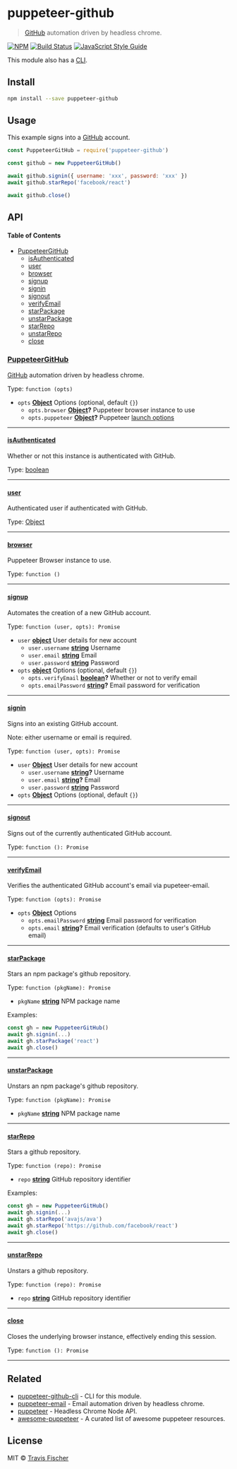 # puppeteer-github

> [GitHub](https://github.com) automation driven by headless chrome.

[![NPM](https://img.shields.io/npm/v/puppeteer-github.svg)](https://www.npmjs.com/package/puppeteer-github) [![Build Status](https://travis-ci.com/transitive-bullshit/puppeteer-github.svg?branch=master)](https://travis-ci.com/transitive-bullshit/puppeteer-github) [![JavaScript Style Guide](https://img.shields.io/badge/code_style-standard-brightgreen.svg)](https://standardjs.com)

This module also has a [CLI](https://github.com/transitive-bullshit/puppeteer-github-cli).

## Install

```bash
npm install --save puppeteer-github
```

## Usage

This example signs into a [GitHub](https://github.com) account.

```js
const PuppeteerGitHub = require('puppeteer-github')

const github = new PuppeteerGitHub()

await github.signin({ username: 'xxx', password: 'xxx' })
await github.starRepo('facebook/react')

await github.close()
```

## API

<!-- Generated by documentation.js. Update this documentation by updating the source code. -->

#### Table of Contents

-   [PuppeteerGitHub](#puppeteergithub)
    -   [isAuthenticated](#isauthenticated)
    -   [user](#user)
    -   [browser](#browser)
    -   [signup](#signup)
    -   [signin](#signin)
    -   [signout](#signout)
    -   [verifyEmail](#verifyemail)
    -   [starPackage](#starpackage)
    -   [unstarPackage](#unstarpackage)
    -   [starRepo](#starrepo)
    -   [unstarRepo](#unstarrepo)
    -   [close](#close)

### [PuppeteerGitHub](https://github.com/transitive-bullshit/puppeteer-github/blob/5cce5d9e83a664e842d012fd28fdc3cdc322690b/index.js#L20-L199)

[GitHub](https://github.com) automation driven by headless chrome.

Type: `function (opts)`

-   `opts` **[Object](https://developer.mozilla.org/docs/Web/JavaScript/Reference/Global_Objects/Object)** Options (optional, default `{}`)
    -   `opts.browser` **[Object](https://developer.mozilla.org/docs/Web/JavaScript/Reference/Global_Objects/Object)?** Puppeteer browser instance to use
    -   `opts.puppeteer` **[Object](https://developer.mozilla.org/docs/Web/JavaScript/Reference/Global_Objects/Object)?** Puppeteer [launch options](https://github.com/GoogleChrome/puppeteer/blob/master/docs/api.md#puppeteerlaunchoptions)

* * *

#### [isAuthenticated](https://github.com/transitive-bullshit/puppeteer-github/blob/5cce5d9e83a664e842d012fd28fdc3cdc322690b/index.js#L32-L32)

Whether or not this instance is authenticated with GitHub.

Type: [boolean](https://developer.mozilla.org/docs/Web/JavaScript/Reference/Global_Objects/Boolean)

* * *

#### [user](https://github.com/transitive-bullshit/puppeteer-github/blob/5cce5d9e83a664e842d012fd28fdc3cdc322690b/index.js#L39-L39)

Authenticated user if authenticated with GitHub.

Type: [Object](https://developer.mozilla.org/docs/Web/JavaScript/Reference/Global_Objects/Object)

* * *

#### [browser](https://github.com/transitive-bullshit/puppeteer-github/blob/5cce5d9e83a664e842d012fd28fdc3cdc322690b/index.js#L46-L52)

Puppeteer Browser instance to use.

Type: `function ()`

* * *

#### [signup](https://github.com/transitive-bullshit/puppeteer-github/blob/5cce5d9e83a664e842d012fd28fdc3cdc322690b/index.js#L66-L77)

Automates the creation of a new GitHub account.

Type: `function (user, opts): Promise`

-   `user` **[object](https://developer.mozilla.org/docs/Web/JavaScript/Reference/Global_Objects/Object)** User details for new account
    -   `user.username` **[string](https://developer.mozilla.org/docs/Web/JavaScript/Reference/Global_Objects/String)** Username
    -   `user.email` **[string](https://developer.mozilla.org/docs/Web/JavaScript/Reference/Global_Objects/String)** Email
    -   `user.password` **[string](https://developer.mozilla.org/docs/Web/JavaScript/Reference/Global_Objects/String)** Password
-   `opts` **[object](https://developer.mozilla.org/docs/Web/JavaScript/Reference/Global_Objects/Object)** Options (optional, default `{}`)
    -   `opts.verifyEmail` **[boolean](https://developer.mozilla.org/docs/Web/JavaScript/Reference/Global_Objects/Boolean)?** Whether or not to verify email
    -   `opts.emailPassword` **[string](https://developer.mozilla.org/docs/Web/JavaScript/Reference/Global_Objects/String)?** Email password for verification

* * *

#### [signin](https://github.com/transitive-bullshit/puppeteer-github/blob/5cce5d9e83a664e842d012fd28fdc3cdc322690b/index.js#L91-L98)

Signs into an existing GitHub account.

Note: either username or email is required.

Type: `function (user, opts): Promise`

-   `user` **[Object](https://developer.mozilla.org/docs/Web/JavaScript/Reference/Global_Objects/Object)** User details for new account
    -   `user.username` **[string](https://developer.mozilla.org/docs/Web/JavaScript/Reference/Global_Objects/String)?** Username
    -   `user.email` **[string](https://developer.mozilla.org/docs/Web/JavaScript/Reference/Global_Objects/String)?** Email
    -   `user.password` **[string](https://developer.mozilla.org/docs/Web/JavaScript/Reference/Global_Objects/String)** Password
-   `opts` **[Object](https://developer.mozilla.org/docs/Web/JavaScript/Reference/Global_Objects/Object)** Options (optional, default `{}`)

* * *

#### [signout](https://github.com/transitive-bullshit/puppeteer-github/blob/5cce5d9e83a664e842d012fd28fdc3cdc322690b/index.js#L104-L111)

Signs out of the currently authenticated GitHub account.

Type: `function (): Promise`

* * *

#### [verifyEmail](https://github.com/transitive-bullshit/puppeteer-github/blob/5cce5d9e83a664e842d012fd28fdc3cdc322690b/index.js#L121-L131)

Verifies the authenticated GitHub account's email via pupeteer-email.

Type: `function (opts): Promise`

-   `opts` **[Object](https://developer.mozilla.org/docs/Web/JavaScript/Reference/Global_Objects/Object)** Options
    -   `opts.emailPassword` **[string](https://developer.mozilla.org/docs/Web/JavaScript/Reference/Global_Objects/String)** Email password for verification
    -   `opts.email` **[string](https://developer.mozilla.org/docs/Web/JavaScript/Reference/Global_Objects/String)?** Email verification (defaults to user's GitHub email)

* * *

#### [starPackage](https://github.com/transitive-bullshit/puppeteer-github/blob/5cce5d9e83a664e842d012fd28fdc3cdc322690b/index.js#L145-L148)

Stars an npm package's github repository.

Type: `function (pkgName): Promise`

-   `pkgName` **[string](https://developer.mozilla.org/docs/Web/JavaScript/Reference/Global_Objects/String)** NPM package name

Examples:

```javascript
const gh = new PuppeteerGitHub()
await gh.signin(...)
await gh.starPackage('react')
await gh.close()
```

* * *

#### [unstarPackage](https://github.com/transitive-bullshit/puppeteer-github/blob/5cce5d9e83a664e842d012fd28fdc3cdc322690b/index.js#L156-L159)

Unstars an npm package's github repository.

Type: `function (pkgName): Promise`

-   `pkgName` **[string](https://developer.mozilla.org/docs/Web/JavaScript/Reference/Global_Objects/String)** NPM package name

* * *

#### [starRepo](https://github.com/transitive-bullshit/puppeteer-github/blob/5cce5d9e83a664e842d012fd28fdc3cdc322690b/index.js#L174-L177)

Stars a github repository.

Type: `function (repo): Promise`

-   `repo` **[string](https://developer.mozilla.org/docs/Web/JavaScript/Reference/Global_Objects/String)** GitHub repository identifier

Examples:

```javascript
const gh = new PuppeteerGitHub()
await gh.signin(...)
await gh.starRepo('avajs/ava')
await gh.starRepo('https://github.com/facebook/react')
await gh.close()
```

* * *

#### [unstarRepo](https://github.com/transitive-bullshit/puppeteer-github/blob/5cce5d9e83a664e842d012fd28fdc3cdc322690b/index.js#L185-L188)

Unstars a github repository.

Type: `function (repo): Promise`

-   `repo` **[string](https://developer.mozilla.org/docs/Web/JavaScript/Reference/Global_Objects/String)** GitHub repository identifier

* * *

#### [close](https://github.com/transitive-bullshit/puppeteer-github/blob/5cce5d9e83a664e842d012fd28fdc3cdc322690b/index.js#L195-L198)

Closes the underlying browser instance, effectively ending this session.

Type: `function (): Promise`

* * *

## Related

-   [puppeteer-github-cli](https://github.com/transitive-bullshit/puppeteer-github-cli) - CLI for this module.
-   [puppeteer-email](https://github.com/transitive-bullshit/puppeteer-email) - Email automation driven by headless chrome.
-   [puppeteer](https://github.com/GoogleChrome/puppeteer) - Headless Chrome Node API.
-   [awesome-puppeteer](https://github.com/transitive-bullshit/awesome-puppeteer) - A curated list of awesome puppeteer resources.

## License

MIT © [Travis Fischer](https://github.com/transitive-bullshit)
